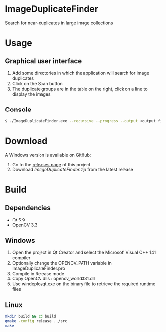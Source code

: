 # ImageDuplicateFinder
Search for near-duplicates in large image collections

# Usage

## Graphical user interface

1. Add some directories in which the application will search for image duplicates
2. Click on the Scan button
3. The duplicate groups are in the table on the right, click on a line to display the images

## Console

```bash
$ ./ImageDuplicateFinder.exe --recursive --progress --output <output file> <input_dir_1> <input_dir_2> ...
```

# Download

A Windows version is available on GitHub:
1. Go to the [releases page](https://github.com/mgaillard/ImageDuplicateFinder/releases) of this project
2. Download *ImageDuplicateFinder.zip* from the latest release


# Build

## Dependencies

- Qt 5.9
- OpenCV 3.3 

## Windows

1. Open the project in Qt Creator and select the Microsoft Visual C++ 141 compiler
2. Optionally change the OPENCV_PATH variable in ImageDuplicateFinder.pro
3. Compile in Release mode
4. Copy OpenCV dlls : opencv_world331.dll
5. Use windeployqt.exe on the binary file to retrieve the required runtime files

## Linux

```bash
mkdir build && cd build
qmake -config release ../src
make
```
